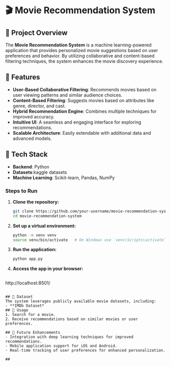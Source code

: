 # 🎬 Movie Recommendation System

## 📌 Project Overview
The **Movie Recommendation System** is a machine learning-powered application that provides personalized movie suggestions based on user preferences and behavior. By utilizing collaborative and content-based filtering techniques, the system enhances the movie discovery experience.

## 📌 Features
- **User-Based Collaborative Filtering**: Recommends movies based on user viewing patterns and similar audience choices.
- **Content-Based Filtering**: Suggests movies based on attributes like genre, director, and cast.
- **Hybrid Recommendation Engine**: Combines multiple techniques for improved accuracy.
- **Intuitive UI**: A seamless and engaging interface for exploring recommendations.
- **Scalable Architecture**: Easily extendable with additional data and advanced models.

## 📌 Tech Stack
- **Backend**: Python
- **Datasets**:kaggle datasets
- **Machine Learning**: Scikit-learn, Pandas, NumPy

### Steps to Run
1. **Clone the repository:**
   ```bash
   git clone https://github.com/your-username/movie-recommendation-system.git
   cd movie-recommendation-system
   ```
2. **Set up a virtual environment:**
   ```bash
   python -m venv venv
   source venv/bin/activate   # On Windows use `venv\Scripts\activate`
   
   ```
5. **Run the application:**
   ```bash
   python app.py  
   ```
6. **Access the app in your browser:**
   ```
http://localhost:8501/
```

## 📌 Dataset
The system leverages publicly available movie datasets, including:
- **IMDb Dataset*
## 📌 Usage
1. Search for a movie.
2. Receive recommendations based on similar movies or user preferences.

## 📌 Future Enhancements
- Integration with deep learning techniques for improved recommendations.
- Mobile application support for iOS and Android.
- Real-time tracking of user preferences for enhanced personalization.

##

